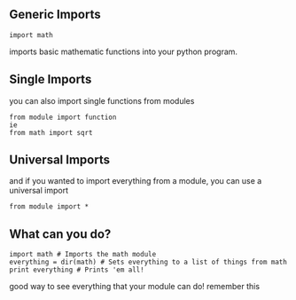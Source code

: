 ## Generic Imports

    import math

imports basic mathematic functions into your python program.

## Single Imports

you can also import single functions from modules

    from module import function
    ie
    from math import sqrt
    
## Universal Imports

and if you wanted to import everything from a module, you can use a universal import

    from module import *

## What can you do?

    import math # Imports the math module
    everything = dir(math) # Sets everything to a list of things from math
    print everything # Prints 'em all!
 
good way to see everything that your module can do! remember this

